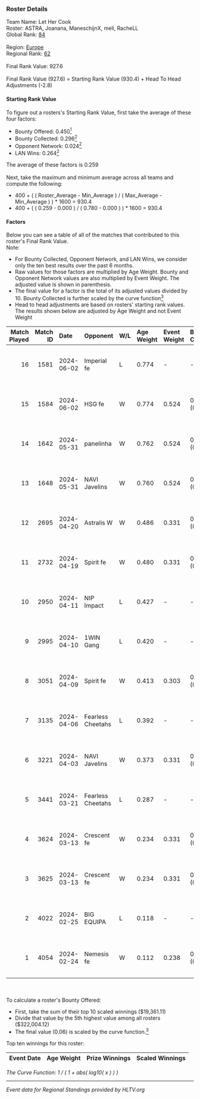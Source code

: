 ### Roster Details<br />
Team Name: Let Her Cook<br />
Roster: ASTRA, Joanana, ManeschijnX, meli, RacheLL<br />
Global Rank: [84](../standings_global.md)<br />
<br />
Region: [Europe]( ../standings_europe.md)<br />
Regional Rank: [62]( ../standings_europe.md)<br />
<br />
Final Rank Value:  927.6<br />
<br />
Final Rank Value (927.6) = Starting Rank Value (930.4) + Head To Head Adjustments (-2.8)<br />

#### Starting Rank Value<br />
To figure out a rosters's Starting Rank Value, first take the average of these four factors:<br />
- Bounty Offered: 0.450[<sup>1</sup>](#table2)
- Bounty Collected: 0.296[<sup>2</sup>](#table1)
- Opponent Network: 0.024[<sup>2</sup>](#table1)
- LAN Wins: 0.264[<sup>2</sup>](#table1)

The average of these factors is 0.259<br />
<br />
Next, take the maximum and minimum average across all teams and compute the following:<br />
- 400 + ( ( Roster_Average - Min_Average ) / ( Max_Average - Min_Average ) ) * 1600 = 930.4
- 400 + ( ( 0.259 - 0.000 ) / ( 0.780 - 0.000 ) ) * 1600 = 930.4


#### Factors<br />
Below you can see a table of all of the matches that contributed to this roster's Final Rank Value.<br />
Note:<br />

- For Bounty Collected, Opponent Network, and LAN Wins, we consider only the ten best results over the past 6 months.
- Raw values for those factors are multiplied by Age Weight. Bounty and Opponent Network values are also multiplied by Event Weight. The adjusted value is shown in parenthesis.
- The final value for a factor is the total of its adjusted values divided by 10. Bounty Collected is further scaled by the curve function[<sup>3</sup>](#curveFunction)
- Head to head adjustments are based on rosters' starting rank values. The results shown below are adjusted by Age Weight and not Event Weight
<span id="table1"></span><br />


| Match Played | Match ID | Date       | Opponent          | W/L | Age Weight | Event Weight | Bounty Collected | Opponent Network | LAN Wins  | H2H Adj. | Roster                                     |
| -: | -: | :- | :- | :- | :- | :- | :- | :- | :- | -: | :- |
|           16 |     1581 | 2024-06-02 | Imperial fe       | L   | 0.774      | -            | -                | -                | -         |    -8.20 | ASTRA, Joanana, ManeschijnX, meli, RacheLL |
|           15 |     1584 | 2024-06-02 | HSG fe            | W   | 0.774      | 0.524        | 0.031 (0.013)    | 0.068 (0.028)    | 1 (0.774) |     9.32 | ASTRA, Joanana, ManeschijnX, meli, RacheLL |
|           14 |     1642 | 2024-05-31 | panelinha         | W   | 0.762      | 0.524        | 0.032 (0.013)    | 0.150 (0.060)    | 1 (0.762) |    10.15 | ASTRA, Joanana, ManeschijnX, meli, RacheLL |
|           13 |     1648 | 2024-05-31 | NAVI Javelins     | W   | 0.760      | 0.524        | 0.026 (0.010)    | 0.184 (0.073)    | 1 (0.760) |    10.54 | ASTRA, Joanana, ManeschijnX, meli, RacheLL |
|           12 |     2695 | 2024-04-20 | Astralis W        | W   | 0.486      | 0.331        | 0.002 (0.000)    | 0.062 (0.010)    | 0 (0.000) |     3.20 | ASTRA, Joanana, ManeschijnX, meli, RacheLL |
|           11 |     2732 | 2024-04-19 | Spirit fe         | W   | 0.480      | 0.331        | 0.005 (0.001)    | 0.139 (0.022)    | 0 (0.000) |     2.92 | ASTRA, Joanana, ManeschijnX, meli, RacheLL |
|           10 |     2950 | 2024-04-11 | NIP Impact        | L   | 0.427      | -            | -                | -                | -         |    -9.91 | ASTRA, Joanana, kezziwow, meli, RacheLL    |
|            9 |     2995 | 2024-04-10 | 1WIN Gang         | L   | 0.420      | -            | -                | -                | -         |   -10.82 | ASTRA, Joanana, kezziwow, meli, RacheLL    |
|            8 |     3051 | 2024-04-09 | Spirit fe         | W   | 0.413      | 0.303        | 0.005 (0.001)    | 0.139 (0.017)    | 0 (0.000) |     2.45 | ASTRA, Joanana, kezziwow, meli, RacheLL    |
|            7 |     3135 | 2024-04-06 | Fearless Cheetahs | L   | 0.392      | -            | -                | -                | -         |    -9.70 | ASTRA, Joanana, kezziwow, meli, RacheLL    |
|            6 |     3221 | 2024-04-03 | NAVI Javelins     | W   | 0.373      | 0.331        | 0.026 (0.003)    | 0.184 (0.023)    | 0 (0.000) |     4.29 | ASTRA, Joanana, kezziwow, meli, RacheLL    |
|            5 |     3441 | 2024-03-21 | Fearless Cheetahs | L   | 0.287      | -            | -                | -                | -         |    -7.25 | Joanana, kezziwow, meli, RacheLL, suns1de  |
|            4 |     3624 | 2024-03-13 | Crescent fe       | W   | 0.234      | 0.331        | 0.005 (0.000)    | 0.076 (0.006)    | 0 (0.000) |     1.37 | Joanana, kezziwow, meli, RacheLL, suns1de  |
|            3 |     3625 | 2024-03-13 | Crescent fe       | W   | 0.234      | 0.331        | 0.005 (0.000)    | 0.076 (0.006)    | 0 (0.000) |     1.35 | Joanana, kezziwow, meli, RacheLL, suns1de  |
|            2 |     4022 | 2024-02-25 | BIG EQUIPA        | L   | 0.118      | -            | -                | -                | -         |    -2.66 | Joanana, kezziwow, meli, RacheLL, suns1de  |
|            1 |     4054 | 2024-02-24 | Nemesis fe        | W   | 0.112      | 0.238        | 0.000 (0.000)    | 0.000 (0.000)    | 0 (0.000) |     0.17 | Joanana, kezziwow, meli, RacheLL, suns1de  |

<br />
<span id="table2"></span><br />
To calculate a roster's Bounty Offered:<br />

- First, take the sum of their top 10 scaled winnings ($19,361.11)
- Divide that value by the 5th highest value among all rosters ($322,004.12)
- The final value (0.06) is scaled by the curve function.[<sup>3</sup>](#curveFunction)

Top ten winnings for this roster:<br />

| Event Date | Age Weight | Prize Winnings | Scaled Winnings |
| :- | -: | :- | :- |


<span id="curveFunction"></span>_The Curve Function: 1 / ( 1 + abs( log10( x ) ) )_<br />

---
_Event data for Regional Standings provided by HLTV.org_<br />
